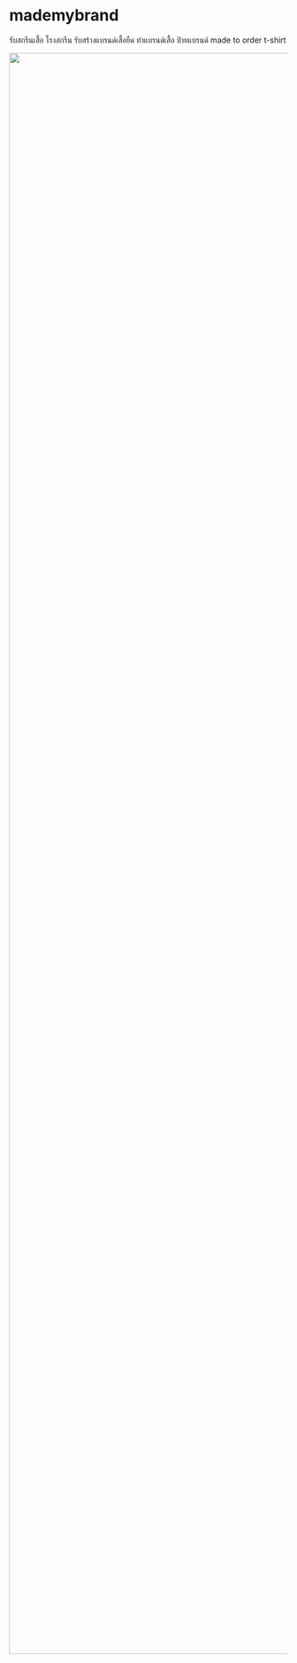 # mademybrand
รับสกรีนเสื้อ โรงสกรีน รับสร้างแบรนด์เสื้อยืด ทำแบรนด์เสื้อ ป้ายแบรนด์ made to order t-shirt 
<!doctype html>
<html>
<head>
<meta charset="utf-8">
<title>made my brand รับผลิตเสื้อยืด รับสร้างแบรนด์เสื้อ รับสกรีนเสื้อ </title>
</head>

<body>
<img src="images/home.jpg" alt="" width="1920" height="2893" usemap="#Map"/>    
  <map name="Map">
  <area shape="rect" coords="166,161,1059,314" href="https://www.facebook.com/mademybrand" target="_blank" alt="facebook_page">
  <area shape="rect" coords="1186,213,1530,309" href="https://lin.ee/24tMnzFZR" target="_blank" alt="Line_id">
  <area shape="rect" coords="155,650,311,706" href="#" alt="home">
  <area shape="rect" coords="420,650,726,706" href="howtoorder.html" alt="howtoorder">
  <area shape="rect" coords="848,653,1176,702" href="photo.html" alt="photogallery">
  <area shape="rect" coords="1279,654,1485,704" href="aboutus.html" alt="aboutus">
  <area shape="rect" coords="1564,650,1766,708" href="contact.html" alt="contact">
  <area shape="rect" coords="1372,770,1911,1359" href="tshirts.html" alt="tshirts">
  <area shape="rect" coords="32,770,616,1396" href="silkscreen.html" alt="silkscreen">
  <area shape="rect" coords="637,779,1351,1579" href="garment.html" alt="cuttingandsewing">
  <area shape="poly" coords="1375,1383,1376,1743,1693,1741,1698,1588,1904,1588,1904,1374,1376,1383" href="design.html" alt="design">
  <area shape="rect" coords="33,1409,604,2118" href="bag.html" alt="totebag">
  <area shape="poly" coords="649,1842,1328,1836,1335,2069,1242,2248,1104,2245,1051,2307,638,2306,631,1848" href="labeltag.html" alt="labelandhangtag">
  <area shape="poly" coords="1379,1765,1696,1766,1702,1591,1916,1588,1911,2634,1284,2624,1237,2471,1299,2448,1282,2369,1267,2316,1264,2254,1329,2094,1346,2066,1376,2051,1379,1766" href="pattern.html" alt="pattern">
  <area shape="rect" coords="26,2145,611,2679" href="dtf.html" alt="directtofilm">
  <area shape="poly" coords="666,2322,1048,2319,1098,2252,1257,2255,1290,2443,1235,2476,1270,2629,643,2642,638,2579,666,2551,676,2442,635,2423,629,2396,637,2325,663,2322" href="ironingpacking.html" alt="ironingandpacking">
  <area shape="rect" coords="1146,2648,1828,2687" href="mailto: miho.mademybrand@gmail.com" target="_blank" alt="miho.mademybrand@gmail.com">
  <area shape="rect" coords="1682,23,1898,235" href="https://lin.ee/24tMnzFZR" target="_blank" alt="line">
  <area shape="rect" coords="1016,2690,1070,2729" href="https://www.facebook.com/mademybrand" target="_blank" alt="facebook">
  <area shape="rect" coords="1087,2693,1137,2728" href="https://www.instagram.com/mademybrand/" target="_blank" alt="instagram">
  <area shape="rect" coords="1157,2696,1245,2726" href="https://twitter.com/Mademybrand" target="_blank" alt="twitter">
  <area shape="rect" coords="1261,2696,1370,2732" href="https://www.tiktok.com/@mademybrand" target="_blank" alt="tiktok">
  <area shape="rect" coords="1394,2696,1515,2734" href="https://shopee.co.th/mademybrand" target="_blank" alt="shopee">
</map>
	<!-- The core Firebase JS SDK is always required and must be listed first -->
<script src="/__/firebase/8.2.6/firebase-app.js"></script>

<!-- TODO: Add SDKs for Firebase products that you want to use
     https://firebase.google.com/docs/web/setup#available-libraries -->
<script src="/__/firebase/8.2.6/firebase-analytics.js"></script>

<!-- Initialize Firebase -->
<script src="/__/firebase/init.js"></script>
</body>
</html>
